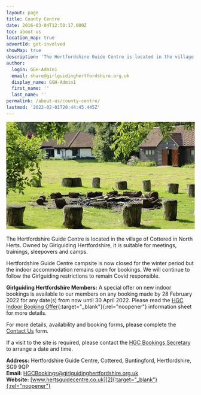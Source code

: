 ```yaml
---
layout: page
title: County Centre
date: 2016-03-04T12:50:17.000Z
toc: about-us
location_map: true
advertId: get-involved
showMap: true
description: 'The Hertfordshire Guide Centre is located in the village of Cottered in North Herts, and is suitable for meetings, trainings, sleepovers and camps.'
author:
  login: GGH-Admin1
  email: share@girlguidinghertfordshire.org.uk
  display_name: GGH-Admin1
  first_name: ''
  last_name: ''
permalink: /about-us/county-centre/
lastmod: '2022-02-01T20:44:45.445Z'
---
```

<div class="single-slider">
  <div class="item"><img src="/wp-content/uploads/2016/03/750x500-750x427.jpg" alt="GTA V"></div>
</div>
<p class="lead">The Hertfordshire Guide Centre is located in the village of Cottered in North Herts. Owned by Girlguiding Hertfordshire, it is suitable for meetings, trainings, sleepovers and camps.</p>
  
Hertfordshire Guide Centre campsite is now closed for the winter period but the indoor accommodation remains open for bookings.  We will continue to follow the Girlguiding restrictions to remain Covid responsible.

**Girlguiding Hertfordshire Members:** A special offer on new indoor bookings is available to our members on any booking made by 28 February 2022 for any date(s) from now until 30 April 2022.  Please read the [HGC Indoor Booking Offer][4]{:target="_blank"}{:rel="noopener"} information sheet for more details.

For more details, availability and booking forms, please complete the [Contact Us][3] form.
  
If a visit to the site is required, please contact the [HGC Bookings Secretary][1] to arrange a date and time.
  
**Address:** Hertfordshire Guide Centre, Cottered, Buntingford, Hertfordshire, SG9 9QP<br />
**Email:** [HGCBookings@girlguidinghertfordshire.org.uk][1]<br />
**Website:** [www.hertsguidecentre.co.uk][2]{:target="_blank"}{:rel="noopener"}

[1]: mailto:hgcbookings@girlguidinghertfordshire.org.uk
[2]: https://www.hertsguidecentre.co.uk
[3]: #hgcForm
[4]: /assets/docs/2022/hgc_hire_offer.pdf
